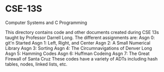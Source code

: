 # CSE-13S
Computer Systems and C Programming

This directory contains code and other documents created during CSE 13s taught by Professor Darrell Long. The different assignments are:
  Asgn 0: git'n Started
  Asgn 1: Left, Right, and Center
  Asgn 2: A Small Numerical Library
  Asgn 3: Sorting
  Asgn 4: The Circumnavigations of Denver Long
  Asgn 5: Hamming Codes
  Asgn 6: Huffman Codeing
  Asgn 7: The Great Firewall of Santa Cruz
 These codes have a variety of ADTs including hash tables, nodes, linked lists, etc.
